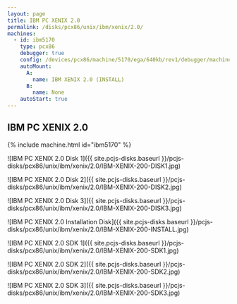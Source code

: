 ```yaml
---
layout: page
title: IBM PC XENIX 2.0
permalink: /disks/pcx86/unix/ibm/xenix/2.0/
machines:
  - id: ibm5170
    type: pcx86
    debugger: true
    config: /devices/pcx86/machine/5170/ega/640kb/rev1/debugger/machine.xml
    autoMount:
      A:
        name: IBM XENIX 2.0 (INSTALL)
      B:
        name: None
    autoStart: true
---
```


IBM PC XENIX 2.0
----------------

{% include machine.html id="ibm5170" %}

![IBM PC XENIX 2.0 Disk 1]({{ site.pcjs-disks.baseurl }}/pcjs-disks/pcx86/unix/ibm/xenix/2.0/IBM-XENIX-200-DISK1.jpg)

![IBM PC XENIX 2.0 Disk 2]({{ site.pcjs-disks.baseurl }}/pcjs-disks/pcx86/unix/ibm/xenix/2.0/IBM-XENIX-200-DISK2.jpg)

![IBM PC XENIX 2.0 Disk 3]({{ site.pcjs-disks.baseurl }}/pcjs-disks/pcx86/unix/ibm/xenix/2.0/IBM-XENIX-200-DISK3.jpg)

![IBM PC XENIX 2.0 Installation Disk]({{ site.pcjs-disks.baseurl }}/pcjs-disks/pcx86/unix/ibm/xenix/2.0/IBM-XENIX-200-INSTALL.jpg)

![IBM PC XENIX 2.0 SDK 1]({{ site.pcjs-disks.baseurl }}/pcjs-disks/pcx86/unix/ibm/xenix/2.0/IBM-XENIX-200-SDK1.jpg)

![IBM PC XENIX 2.0 SDK 2]({{ site.pcjs-disks.baseurl }}/pcjs-disks/pcx86/unix/ibm/xenix/2.0/IBM-XENIX-200-SDK2.jpg)

![IBM PC XENIX 2.0 SDK 3]({{ site.pcjs-disks.baseurl }}/pcjs-disks/pcx86/unix/ibm/xenix/2.0/IBM-XENIX-200-SDK3.jpg)
